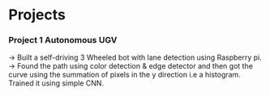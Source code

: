 # Projects
### Project 1 Autonomous UGV
-> Built a self-driving 3 Wheeled bot with lane detection using Raspberry pi.
-> Found the path using color detection & edge detector and then got the curve using the summation of pixels in the y direction i.e a histogram. Trained it using simple CNN.


